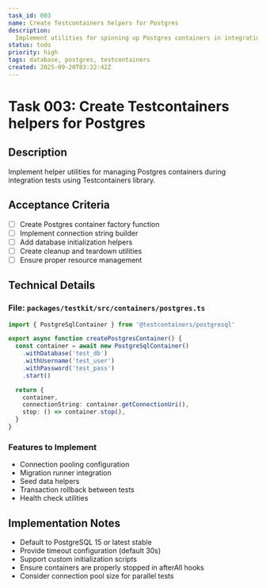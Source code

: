 ```yaml
---
task_id: 003
name: Create Testcontainers helpers for Postgres
description:
  Implement utilities for spinning up Postgres containers in integration tests
status: todo
priority: high
tags: database, postgres, testcontainers
created: 2025-09-20T03:22:42Z
---
```


# Task 003: Create Testcontainers helpers for Postgres

## Description

Implement helper utilities for managing Postgres containers during integration
tests using Testcontainers library.

## Acceptance Criteria

- [ ] Create Postgres container factory function
- [ ] Implement connection string builder
- [ ] Add database initialization helpers
- [ ] Create cleanup and teardown utilities
- [ ] Ensure proper resource management

## Technical Details

### File: `packages/testkit/src/containers/postgres.ts`

```typescript
import { PostgreSqlContainer } from '@testcontainers/postgresql'

export async function createPostgresContainer() {
  const container = await new PostgreSqlContainer()
    .withDatabase('test_db')
    .withUsername('test_user')
    .withPassword('test_pass')
    .start()

  return {
    container,
    connectionString: container.getConnectionUri(),
    stop: () => container.stop(),
  }
}
```

### Features to Implement

- Connection pooling configuration
- Migration runner integration
- Seed data helpers
- Transaction rollback between tests
- Health check utilities

## Implementation Notes

- Default to PostgreSQL 15 or latest stable
- Provide timeout configuration (default 30s)
- Support custom initialization scripts
- Ensure containers are properly stopped in afterAll hooks
- Consider connection pool size for parallel tests
